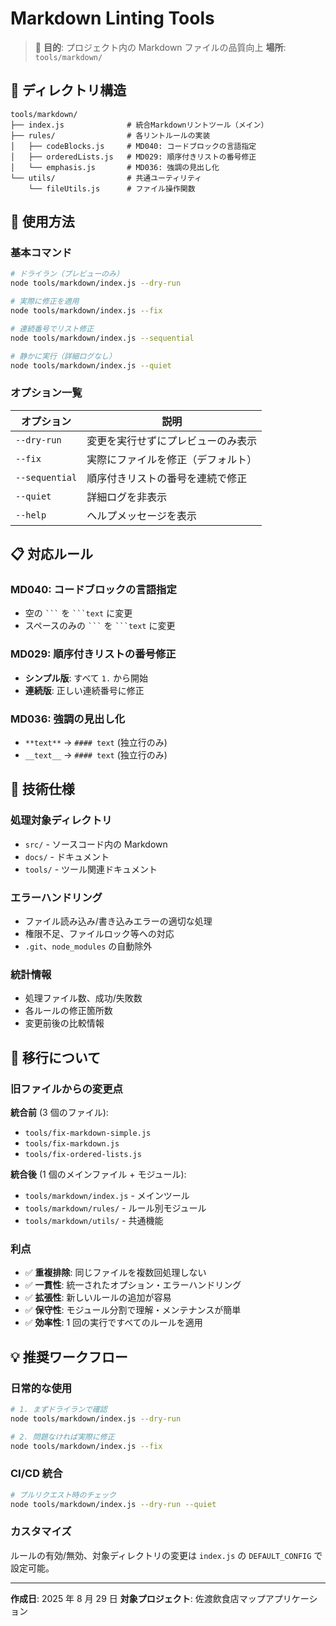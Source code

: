 # Markdown Linting Tools

> 🎯 **目的**: プロジェクト内の Markdown ファイルの品質向上
> **場所**: `tools/markdown/`

## 📁 ディレクトリ構造

```text
tools/markdown/
├── index.js              # 統合Markdownリントツール（メイン）
├── rules/                # 各リントルールの実装
│   ├── codeBlocks.js     # MD040: コードブロックの言語指定
│   ├── orderedLists.js   # MD029: 順序付きリストの番号修正
│   └── emphasis.js       # MD036: 強調の見出し化
└── utils/                # 共通ユーティリティ
    └── fileUtils.js      # ファイル操作関数
```

## 🚀 使用方法

### 基本コマンド

```bash
# ドライラン（プレビューのみ）
node tools/markdown/index.js --dry-run

# 実際に修正を適用
node tools/markdown/index.js --fix

# 連続番号でリスト修正
node tools/markdown/index.js --sequential

# 静かに実行（詳細ログなし）
node tools/markdown/index.js --quiet
```

### オプション一覧

| オプション     | 説明                               |
| -------------- | ---------------------------------- |
| `--dry-run`    | 変更を実行せずにプレビューのみ表示 |
| `--fix`        | 実際にファイルを修正（デフォルト） |
| `--sequential` | 順序付きリストの番号を連続で修正   |
| `--quiet`      | 詳細ログを非表示                   |
| `--help`       | ヘルプメッセージを表示             |

## 📋 対応ルール

### MD040: コードブロックの言語指定

- 空の ` ``` ` を ` ```text ` に変更
- スペースのみの ` ``` ` を ` ```text ` に変更

### MD029: 順序付きリストの番号修正

- **シンプル版**: すべて `1.` から開始
- **連続版**: 正しい連続番号に修正

### MD036: 強調の見出し化

- `**text**` → `#### text` (独立行のみ)
- `__text__` → `#### text` (独立行のみ)

## 🔧 技術仕様

### 処理対象ディレクトリ

- `src/` - ソースコード内の Markdown
- `docs/` - ドキュメント
- `tools/` - ツール関連ドキュメント

### エラーハンドリング

- ファイル読み込み/書き込みエラーの適切な処理
- 権限不足、ファイルロック等への対応
- `.git`、`node_modules` の自動除外

### 統計情報

- 処理ファイル数、成功/失敗数
- 各ルールの修正箇所数
- 変更前後の比較情報

## 🔄 移行について

### 旧ファイルからの変更点

**統合前** (3 個のファイル):

- `tools/fix-markdown-simple.js`
- `tools/fix-markdown.js`
- `tools/fix-ordered-lists.js`

**統合後** (1 個のメインファイル + モジュール):

- `tools/markdown/index.js` - メインツール
- `tools/markdown/rules/` - ルール別モジュール
- `tools/markdown/utils/` - 共通機能

### 利点

- ✅ **重複排除**: 同じファイルを複数回処理しない
- ✅ **一貫性**: 統一されたオプション・エラーハンドリング
- ✅ **拡張性**: 新しいルールの追加が容易
- ✅ **保守性**: モジュール分割で理解・メンテナンスが簡単
- ✅ **効率性**: 1 回の実行ですべてのルールを適用

## 💡 推奨ワークフロー

### 日常的な使用

```bash
# 1. まずドライランで確認
node tools/markdown/index.js --dry-run

# 2. 問題なければ実際に修正
node tools/markdown/index.js --fix
```

### CI/CD 統合

```bash
# プルリクエスト時のチェック
node tools/markdown/index.js --dry-run --quiet
```

### カスタマイズ

ルールの有効/無効、対象ディレクトリの変更は `index.js` の `DEFAULT_CONFIG` で設定可能。

---

**作成日**: 2025 年 8 月 29 日
**対象プロジェクト**: 佐渡飲食店マップアプリケーション
